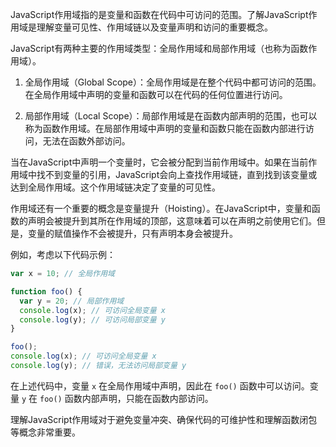 JavaScript作用域指的是变量和函数在代码中可访问的范围。了解JavaScript作用域是理解变量可见性、作用域链以及变量声明和访问的重要概念。

JavaScript有两种主要的作用域类型：全局作用域和局部作用域（也称为函数作用域）。

1. 全局作用域（Global Scope）：全局作用域是在整个代码中都可访问的范围。在全局作用域中声明的变量和函数可以在代码的任何位置进行访问。

1. 局部作用域（Local Scope）：局部作用域是在函数内部声明的范围，也可以称为函数作用域。在局部作用域中声明的变量和函数只能在函数内部进行访问，无法在函数外部访问。

当在JavaScript中声明一个变量时，它会被分配到当前作用域中。如果在当前作用域中找不到变量的引用，JavaScript会向上查找作用域链，直到找到该变量或达到全局作用域。这个作用域链决定了变量的可见性。

作用域还有一个重要的概念是变量提升（Hoisting）。在JavaScript中，变量和函数的声明会被提升到其所在作用域的顶部，这意味着可以在声明之前使用它们。但是，变量的赋值操作不会被提升，只有声明本身会被提升。

例如，考虑以下代码示例：

```javascript
var x = 10; // 全局作用域

function foo() {
  var y = 20; // 局部作用域
  console.log(x); // 可访问全局变量 x
  console.log(y); // 可访问局部变量 y
}

foo();
console.log(x); // 可访问全局变量 x
console.log(y); // 错误，无法访问局部变量 y
```

在上述代码中，变量 `x` 在全局作用域中声明，因此在 `foo()` 函数中可以访问。变量 `y` 在 `foo()` 函数内部声明，只能在函数内部访问。

理解JavaScript作用域对于避免变量冲突、确保代码的可维护性和理解函数闭包等概念非常重要。